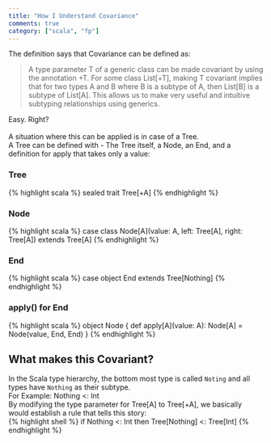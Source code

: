 ```yaml
---  
title: "How I Understand Covariance"
comments: true
category: ["scala", "fp"]
---  
```

The definition says that Covariance can be defined as:  
>A type parameter T of a generic class can be made covariant by using the annotation +T. For some class List[+T], making T covariant implies that for two types A and B where B is a subtype of A, then List[B] is a subtype of List[A]. This allows us to make very useful and intuitive subtyping relationships using generics.  

Easy. Right?  
\
A situation where this can be applied is in case of a Tree.
\
A Tree can be defined with - The Tree itself, a Node, an End, and a definition for apply that takes only a value: 
### Tree
{% highlight scala %}
sealed trait Tree[+A]
{% endhighlight %}  

### Node
{% highlight scala %}
case class Node[A](value: A, left: Tree[A], right: Tree[A]) extends Tree[A]
{% endhighlight %}<br/>
### End
{% highlight scala %}
case object End extends Tree[Nothing]
{% endhighlight %}<br/>
### apply() for End 
{% highlight scala %}
object Node {
  def apply[A](value: A): Node[A] = Node(value, End, End)
}
{% endhighlight %}
## What makes this Covariant?
In the Scala type hierarchy, the bottom most type is called `Noting` and all types have `Nothing` as their subtype.<br/>
For Example: Nothing <: Int<br/>
By modifying the type parameter for Tree[A] to Tree[+A], we basically would establish a rule that tells this story:<br/>
{% highlight shell %}
if Nothing <: Int then Tree[Nothing] <: Tree[Int]
{% endhighlight %}  
